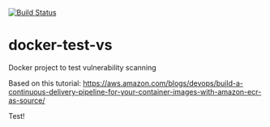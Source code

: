 [![Build Status](https://jenkins.dev.adrf.cloud/buildStatus/icon?job=docker-test-vs%2Fmaster)](https://www.google.com)

# docker-test-vs
Docker project to test vulnerability scanning


Based on this tutorial: https://aws.amazon.com/blogs/devops/build-a-continuous-delivery-pipeline-for-your-container-images-with-amazon-ecr-as-source/

Test!
